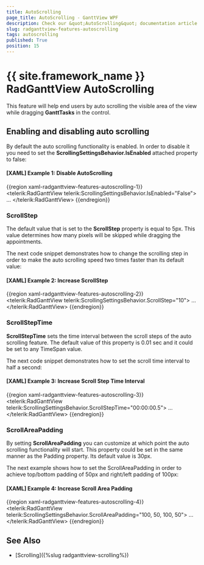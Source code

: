 ```yaml
---
title: AutoScrolling
page_title: AutoScrolling - GanttView WPF
description: Check our &quot;AutoScrolling&quot; documentation article for the RadGanttView {{ site.framework_name }} control.
slug: radganttview-features-autoscrolling
tags: autoscrolling
published: True
position: 15
---
```


# {{ site.framework_name }} RadGanttView AutoScrolling

This feature will help end users by auto scrolling the visible area of the view while dragging __GanttTasks__ in the control.

## Enabling and disabling auto scrolling

By default the auto scrolling functionality is enabled. In order to disable it you need to set the __ScrollingSettingsBehavior.IsEnabled__ attached property to false:

#### __[XAML] Example 1: Disable AutoScrolling__

{{region xaml-radganttview-features-autoscrolling-1}}
	<telerik:RadGanttView telerik:ScrollingSettingsBehavior.IsEnabled="False">
		...
	</telerik:RadGanttView>
{{endregion}}

### ScrollStep

The default value that is set to the __ScrollStep__ property is equal to 5px. This value determines how many pixels will be skipped while dragging the appointments.

The next code snippet demonstrates how to change the scrolling step in order to make the auto scrolling speed two times faster than its default value:

#### __[XAML] Example 2: Increase ScrollStep__
{{region xaml-radganttview-features-autoscrolling-2}}
	<telerik:RadGanttView telerik:ScrollingSettingsBehavior.ScrollStep="10">
		…
	</telerik:RadGanttView>
{{endregion}}

### ScrollStepTime

__ScrollStepTime__ sets the time interval between the scroll steps of the auto scrolling feature. The default value of this property is 0.01 sec and it could be set to any TimeSpan value.

The next code snippet demonstrates how to set the scroll time interval to half a second:

#### __[XAML] Example 3: Increase Scroll Step Time Interval__
{{region xaml-radganttview-features-autoscrolling-3}}
	<telerik:RadGanttView telerik:ScrollingSettingsBehavior.ScrollStepTime="00:00:00.5">
		…
	</telerik:RadGanttView>
{{endregion}}

### ScrollAreaPadding

By setting __ScrollAreaPadding__ you can customize at which point the auto scrolling functionality will start. This property could be set in the same manner as the Padding property.  Its default value is 30px.

The next example shows how to set the ScrollAreaPadding in order to achieve top/bottom padding of 50px and right/left padding of 100px:

#### __[XAML] Example 4: Increase Scroll Area Padding__
{{region xaml-radganttview-features-autoscrolling-4}}
	<telerik:RadGanttView telerik:ScrollingSettingsBehavior.ScrollAreaPadding="100, 50, 100, 50">
		…
	</telerik:RadGanttView>
{{endregion}}

## See Also

 * [Scrolling]({%slug radganttview-scrolling%})
